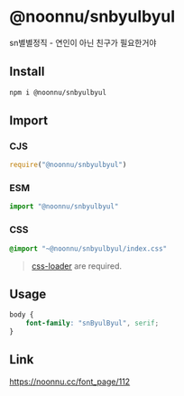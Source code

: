 # @noonnu/snbyulbyul
sn별별정직 - 연인이 아닌 친구가 필요한거야

## Install
```sh
npm i @noonnu/snbyulbyul
```
## Import
### CJS
```js
require("@noonnu/snbyulbyul")
```
### ESM
```js
import "@noonnu/snbyulbyul"
```
### CSS 
```css
@import "~@noonnu/snbyulbyul/index.css"
```
> [css-loader](https://github.com/webpack-contrib/css-loader) are required.

## Usage
```css
body {
    font-family: "snByulByul", serif;
}
```

## Link
https://noonnu.cc/font_page/112